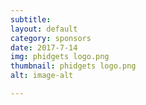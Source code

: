 ```yaml
---
subtitle:
layout: default
category: sponsors
date: 2017-7-14
img: phidgets logo.png
thumbnail: phidgets logo.png 
alt: image-alt 

---
```



